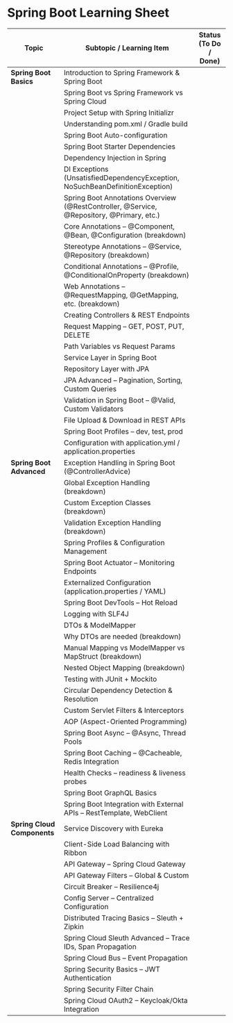 # Spring Boot Learning Sheet

| Topic | Subtopic / Learning Item | Status (To Do / Done) |
|-------|---------------------------|------------------------|
| **Spring Boot Basics** | Introduction to Spring Framework & Spring Boot | |
|  | Spring Boot vs Spring Framework vs Spring Cloud | |
|  | Project Setup with Spring Initializr | |
|  | Understanding pom.xml / Gradle build | |
|  | Spring Boot Auto-configuration | |
|  | Spring Boot Starter Dependencies | |
|  | Dependency Injection in Spring | |
|  | DI Exceptions (UnsatisfiedDependencyException, NoSuchBeanDefinitionException) | |
|  | Spring Boot Annotations Overview (@RestController, @Service, @Repository, @Primary, etc.) | |
|  | Core Annotations – @Component, @Bean, @Configuration (breakdown) | |
|  | Stereotype Annotations – @Service, @Repository (breakdown) | |
|  | Conditional Annotations – @Profile, @ConditionalOnProperty (breakdown) | |
|  | Web Annotations – @RequestMapping, @GetMapping, etc. (breakdown) | |
|  | Creating Controllers & REST Endpoints | |
|  | Request Mapping – GET, POST, PUT, DELETE | |
|  | Path Variables vs Request Params | |
|  | Service Layer in Spring Boot | |
|  | Repository Layer with JPA | |
|  | JPA Advanced – Pagination, Sorting, Custom Queries | |
|  | Validation in Spring Boot – @Valid, Custom Validators | |
|  | File Upload & Download in REST APIs | |
|  | Spring Boot Profiles – dev, test, prod | |
|  | Configuration with application.yml / application.properties | |
| **Spring Boot Advanced** | Exception Handling in Spring Boot (@ControllerAdvice) | |
|  | Global Exception Handling (breakdown) | |
|  | Custom Exception Classes (breakdown) | |
|  | Validation Exception Handling (breakdown) | |
|  | Spring Profiles & Configuration Management | |
|  | Spring Boot Actuator – Monitoring Endpoints | |
|  | Externalized Configuration (application.properties / YAML) | |
|  | Spring Boot DevTools – Hot Reload | |
|  | Logging with SLF4J | |
|  | DTOs & ModelMapper | |
|  | Why DTOs are needed (breakdown) | |
|  | Manual Mapping vs ModelMapper vs MapStruct (breakdown) | |
|  | Nested Object Mapping (breakdown) | |
|  | Testing with JUnit + Mockito | |
|  | Circular Dependency Detection & Resolution | |
|  | Custom Servlet Filters & Interceptors | |
|  | AOP (Aspect-Oriented Programming) | |
|  | Spring Boot Async – @Async, Thread Pools | |
|  | Spring Boot Caching – @Cacheable, Redis Integration | |
|  | Health Checks – readiness & liveness probes | |
|  | Spring Boot GraphQL Basics | |
|  | Spring Boot Integration with External APIs – RestTemplate, WebClient | |
| **Spring Cloud Components** | Service Discovery with Eureka | |
|  | Client-Side Load Balancing with Ribbon | |
|  | API Gateway – Spring Cloud Gateway | |
|  | API Gateway Filters – Global & Custom | |
|  | Circuit Breaker – Resilience4j | |
|  | Config Server – Centralized Configuration | |
|  | Distributed Tracing Basics – Sleuth + Zipkin | |
|  | Spring Cloud Sleuth Advanced – Trace IDs, Span Propagation | |
|  | Spring Cloud Bus – Event Propagation | |
|  | Spring Security Basics – JWT Authentication | |
|  | Spring Security Filter Chain | |
|  | Spring Cloud OAuth2 – Keycloak/Okta Integration | |

